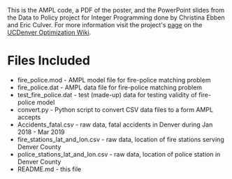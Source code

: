 This is the AMPL code, a PDF of the poster, and the PowerPoint slides from 
the Data to Policy project for Integer Programming done by 
Christina Ebben and Eric Culver. 
For more information visit the project's [page](http://math.ucdenver.edu/~sborgwardt/wiki/index.php/Coordinating_Response_to_Fatal_Accidents) 
on the [UCDenver Optimization Wiki](http://math.ucdenver.edu/~sborgwardt/wiki/index.php/Main_Page).

# Files Included
* fire_police.mod - AMPL model file for fire-police matching problem
* fire_police.dat - AMPL data file for fire-police matching problem
* test_fire_police.dat - test (made-up) data for testing validity of fire-police model
* convert.py - Python script to convert CSV data files to a form AMPL accepts
* Accidents_fatal.csv - raw data, fatal accidents in Denver during Jan 2018 - Mar 2019
* fire_stations_lat_and_lon.csv - raw data, location of fire stations serving Denver County
* police_stations_lat_and_lon.csv - raw data, location of police station in Denver County
* README.md - this file
